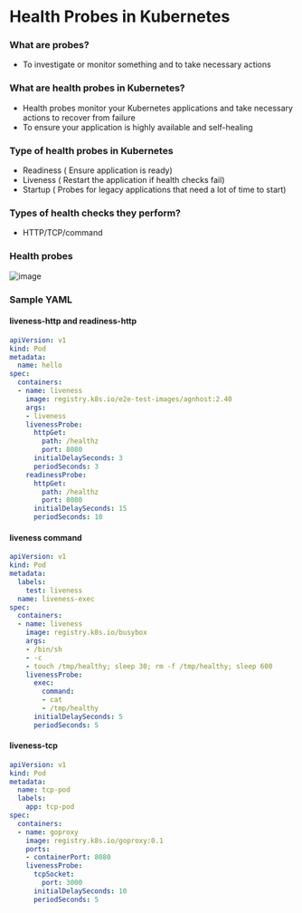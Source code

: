 # Health Probes in Kubernetes

### What are probes?
- To investigate or monitor something and to take necessary actions

### What are health probes in Kubernetes?
- Health probes monitor your Kubernetes applications and take necessary actions to recover from failure
- To ensure your application is highly available and self-healing

### Type of health probes in Kubernetes
- Readiness ( Ensure application is ready)
- Liveness ( Restart the application if health checks fail)
- Startup ( Probes for legacy applications that need a lot of time to start)

### Types of health checks they perform?
- HTTP/TCP/command

### Health probes

![image](https://github.com/user-attachments/assets/95f34a79-4956-4555-b33d-aeddf86653c5)

### Sample YAML

#### liveness-http and readiness-http
``` yaml
apiVersion: v1
kind: Pod
metadata:
  name: hello
spec:
  containers:
  - name: liveness
    image: registry.k8s.io/e2e-test-images/agnhost:2.40
    args:
    - liveness
    livenessProbe:
      httpGet:
        path: /healthz
        port: 8080
      initialDelaySeconds: 3
      periodSeconds: 3
    readinessProbe:
      httpGet:
        path: /healthz
        port: 8080
      initialDelaySeconds: 15
      periodSeconds: 10
```

#### liveness command

```yaml
apiVersion: v1
kind: Pod
metadata:
  labels:
    test: liveness
  name: liveness-exec
spec:
  containers:
  - name: liveness
    image: registry.k8s.io/busybox
    args:
    - /bin/sh
    - -c
    - touch /tmp/healthy; sleep 30; rm -f /tmp/healthy; sleep 600
    livenessProbe:
      exec:
        command:
        - cat 
        - /tmp/healthy
      initialDelaySeconds: 5
      periodSeconds: 5
```

#### liveness-tcp

```yaml
apiVersion: v1
kind: Pod
metadata:
  name: tcp-pod
  labels:
    app: tcp-pod
spec:
  containers:
  - name: goproxy
    image: registry.k8s.io/goproxy:0.1
    ports:
    - containerPort: 8080
    livenessProbe:
      tcpSocket:
        port: 3000
      initialDelaySeconds: 10
      periodSeconds: 5
```